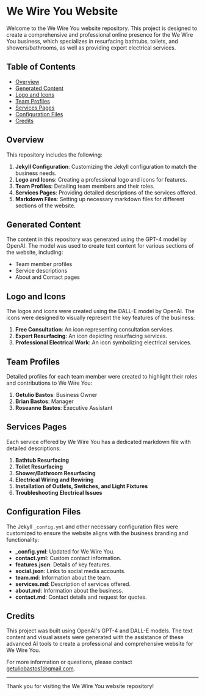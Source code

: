 # We Wire You Website

Welcome to the We Wire You website repository. This project is designed to create a comprehensive and professional online presence for the We Wire You business, which specializes in resurfacing bathtubs, toilets, and showers/bathrooms, as well as providing expert electrical services.

## Table of Contents

- [Overview](#overview)
- [Generated Content](#generated-content)
- [Logo and Icons](#logo-and-icons)
- [Team Profiles](#team-profiles)
- [Services Pages](#services-pages)
- [Configuration Files](#configuration-files)
- [Credits](#credits)

## Overview

This repository includes the following:

1. **Jekyll Configuration**: Customizing the Jekyll configuration to match the business needs.
2. **Logo and Icons**: Creating a professional logo and icons for features.
3. **Team Profiles**: Detailing team members and their roles.
4. **Services Pages**: Providing detailed descriptions of the services offered.
5. **Markdown Files**: Setting up necessary markdown files for different sections of the website.

## Generated Content

The content in this repository was generated using the GPT-4 model by OpenAI. The model was used to create text content for various sections of the website, including:

- Team member profiles
- Service descriptions
- About and Contact pages

## Logo and Icons

The logos and icons were created using the DALL-E model by OpenAI. The icons were designed to visually represent the key features of the business:

1. **Free Consultation**: An icon representing consultation services.
2. **Expert Resurfacing**: An icon depicting resurfacing services.
3. **Professional Electrical Work**: An icon symbolizing electrical services.

## Team Profiles

Detailed profiles for each team member were created to highlight their roles and contributions to We Wire You:

1. **Getulio Bastos**: Business Owner
2. **Brian Bastos**: Manager
3. **Roseanne Bastos**: Executive Assistant

## Services Pages

Each service offered by We Wire You has a dedicated markdown file with detailed descriptions:

1. **Bathtub Resurfacing**
2. **Toilet Resurfacing**
3. **Shower/Bathroom Resurfacing**
4. **Electrical Wiring and Rewiring**
5. **Installation of Outlets, Switches, and Light Fixtures**
6. **Troubleshooting Electrical Issues**

## Configuration Files

The Jekyll `_config.yml` and other necessary configuration files were customized to ensure the website aligns with the business branding and functionality:

- **\_config.yml**: Updated for We Wire You.
- **contact.yml**: Custom contact information.
- **features.json**: Details of key features.
- **social.json**: Links to social media accounts.
- **team.md**: Information about the team.
- **services.md**: Description of services offered.
- **about.md**: Information about the business.
- **contact.md**: Contact details and request for quotes.

## Credits

This project was built using OpenAI's GPT-4 and DALL-E models. The text content and visual assets were generated with the assistance of these advanced AI tools to create a professional and comprehensive website for We Wire You.

For more information or questions, please contact [getuliobastos1@gmail.com](mailto:getuliobastos1@gmail.com).

---

Thank you for visiting the We Wire You website repository!
